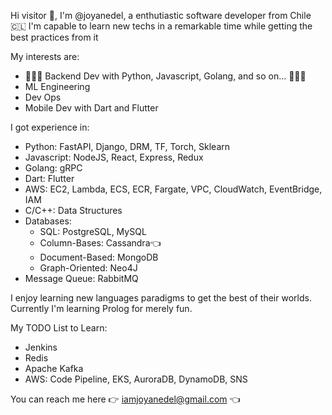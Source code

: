 Hi visitor 👀, I'm @joyanedel, a enthutiastic software developer from Chile 🇨🇱
I'm capable to learn new techs in a remarkable time while getting the best practices from it

My interests are:
* 🌟🌟🌟 Backend Dev with Python, Javascript, Golang, and so on... 🌟🌟🌟
* ML Engineering
* Dev Ops
* Mobile Dev with Dart and Flutter

I got experience in:
* Python: FastAPI, Django, DRM, TF, Torch, Sklearn
* Javascript: NodeJS, React, Express, Redux
* Golang: gRPC
* Dart: Flutter
* AWS: EC2, Lambda, ECS, ECR, Fargate, VPC, CloudWatch, EventBridge, IAM
* C/C++: Data Structures
* Databases:
  * SQL: PostgreSQL, MySQL
  * Column-Bases: Cassandra👈
  * Document-Based: MongoDB
  * Graph-Oriented: Neo4J
* Message Queue: RabbitMQ

I enjoy learning new languages paradigms to get the best of their worlds. Currently I'm learning Prolog for merely fun.

My TODO List to Learn:
* Jenkins
* Redis
* Apache Kafka
* AWS: Code Pipeline, EKS, AuroraDB, DynamoDB, SNS

You can reach me here 👉 iamjoyanedel@gmail.com 👈

<!---
joyanedel/joyanedel is a ✨ special ✨ repository because its `README.md` (this file) appears on your GitHub profile.
You can click the Preview link to take a look at your changes.
--->
